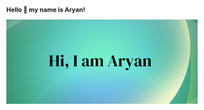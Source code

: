 ### Hello 👋 my name is Aryan!

![Intro Image](https://raw.githubusercontent.com/AryanSunkersett/AryanSunkersett/main/Assets/Aryan.png)

<!--
**AryanSunkersett/AryanSunkersett** is a ✨ _special_ ✨ repository because its `READM)E.md` (this file) appears on your GitHub profile.

Here are some ideas to get you started:

- 🔭 I’m currently working on ...
- 🌱 I’m currently learning ...
- 👯 I’m looking to collaborate on ...
- 🤔 I’m looking for help with ...
- 💬 Ask me about ...
- 📫 How to reach me: ...
- 😄 Pronouns: ...
- ⚡ Fun fact: ...
-->
